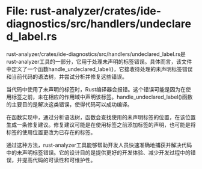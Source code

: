 # File: rust-analyzer/crates/ide-diagnostics/src/handlers/undeclared_label.rs

rust-analyzer/crates/ide-diagnostics/src/handlers/undeclared_label.rs是rust-analyzer工具的一部分，它用于处理未声明的标签错误。具体而言，该文件中定义了一个函数handle_undeclared_label()，它接收待处理的未声明标签错误和当前代码的语法树，并尝试分析并修复这些错误。

当代码中使用了未声明的标签时，Rust编译器会报错。这个错误可能是因为在使用标签之前，未在相应的作用域中声明该标签。handle_undeclared_label()函数的主要目的是解决这类错误，使得代码可以成功编译。

在函数实现中，通过分析语法树，函数会查找使用的未声明标签的位置，在该位置生成一条修复建议。修复建议可能是在使用标签之前添加标签的声明，也可能是将标签的使用位置更改为已存在的标签。

通过这种方法，rust-analyzer工具能够帮助开发人员快速准确地捕获并解决代码中的未声明标签错误。它的设计目的是提供更好的开发体验、减少开发过程中的错误，并提高代码的可读性和可维护性。

